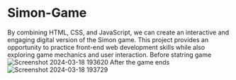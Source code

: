 # Simon-Game
By combining HTML, CSS, and JavaScript, we can create an interactive and engaging digital version of the Simon game. This project provides an opportunity to practice front-end web development skills while also exploring game mechanics and user interaction.
Before statring game 
![Screenshot 2024-03-18 193620](https://github.com/Ajaykush21/Simon-Game/assets/117836813/dfbf71ac-0755-4e6d-bcd4-d9ffc3304f81)
After the game ends 
![Screenshot 2024-03-18 193729](https://github.com/Ajaykush21/Simon-Game/assets/117836813/de44cfe4-988c-4ce0-87cc-89b63bda8bae)
